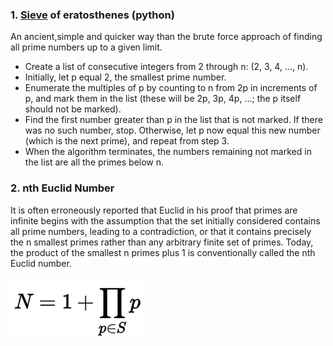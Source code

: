 ### 1. [Sieve](sieve.py) of eratosthenes (python)

An ancient,simple and quicker way than the brute force approach of finding all prime numbers up to a given limit.


* Create a list of consecutive integers from 2 through n: (2, 3, 4, ..., n).
* Initially, let p equal 2, the smallest prime number.
* Enumerate the multiples of p by counting to n from 2p in increments of p, and mark them in the list (these will be 2p, 3p, 4p, ...; the p itself should not be marked).
* Find the first number greater than p in the list that is not marked. If there was no such number, stop. Otherwise, let p now equal this new number (which is the next prime), and repeat from step 3.
* When the algorithm terminates, the numbers remaining not marked in the list are all the primes below n.

### 2. nth Euclid Number

It is often erroneously reported that Euclid in his proof that primes are infinite begins with the assumption that the set initially considered contains all prime numbers, leading to a contradiction, or that it contains precisely the n smallest primes rather than any arbitrary finite set of primes. Today, the product of the smallest n primes plus 1 is conventionally called the nth Euclid number.

![img](fig.png)
